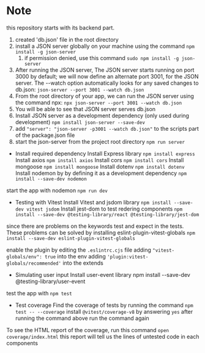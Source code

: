 
# Note

this repository starts with its backend part.

1. created 'db.json' file in the root directory
2. install a JSON server globally on your machine using the command `npm install -g json-server`
   1) if permission denied, use this command `sudo npm install -g json-server`
3. After running the JSON server, The JSON server starts running on port 3000 by default; we will now define an alternate port 3001, for the JSON server. The --watch option automatically looks for any saved changes to db.json:
`json-server --port 3001 --watch db.json`
4. From the root directory of your app, we can run the JSON server using the command npx:
`npx json-server --port 3001 --watch db.json`
5. You will be able to see that JSON server serves db.json
7. Install JSON server as a development dependency (only used during development) `npm install json-server --save-dev`
8. add `"server": "json-server -p3001 --watch db.json"` to the scripts part of the package.json file
9. start the json-server from the project root directory `npm run server`


- Install required dependency
Install Express library `npm install express`
Install axios `npm install axios`
Install cors `npm install cors`
Install mongoose `npm install mongoose`
Install dotenv `npm install dotenv`
Install nodemon by by defining it as a development dependency `npm install --save-dev nodemon`

start the app with nodemon `npm run dev`

- Testing with Vitest
Install Vitest and jsdom library `npm install --save-dev vitest jsdom`
Install jest-dom to test redering components `npm install --save-dev @testing-library/react @testing-library/jest-dom`


since there are problems on the keywords test and expect in the tests. These problems can be solved by installing eslint-plugin-vitest-globals
`npm install --save-dev eslint-plugin-vitest-globals`

enable the plugin by editing the `.eslintrc.cjs` file
adding `"vitest-globals/env": true` into the env
adding `'plugin:vitest-globals/recommended'` into the extends

   - Simulating user input
   Install user-event library
   npm install --save-dev @testing-library/user-event

test the app with `npm test`

- Test coverage
Find the coverage of tests by running the command `npm test -- --coverage`
install `@vitest/coverage-v8` by answering `yes` after running the command above
run the command again

To see the HTML report of the coverage, run this command `open coverage/index.html`
this report will tell us the lines of untested code in each components